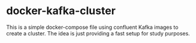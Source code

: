 # docker-kafka-cluster

This is a simple docker-compose file using confluent Kafka images to create a cluster. The idea is just providing a fast setup for study purposes.
